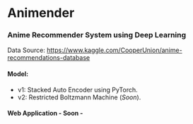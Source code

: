 # Animender
### Anime Recommender System using Deep Learning

Data Source: https://www.kaggle.com/CooperUnion/anime-recommendations-database

#### Model:
- v1: Stacked Auto Encoder using PyTorch.
- v2: Restricted Boltzmann Machine (*Soon*).

#### Web Application - Soon -
